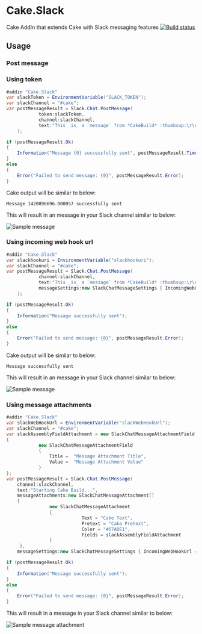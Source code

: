 # Cake.Slack

Cake AddIn that extends Cake with Slack messaging features
[![Build status](https://ci.appveyor.com/api/projects/status/43v2xctpy6gh2tvj/branch/develop?svg=true)](https://ci.appveyor.com/project/cakecontrib/cake-slack/branch/develop)

## Usage

### Post message

### Using token

```csharp
#addin "Cake.Slack"
var slackToken = EnvironmentVariable("SLACK_TOKEN");
var slackChannel = "#cake";
var postMessageResult = Slack.Chat.PostMessage(
            token:slackToken,
            channel:slackChannel,
            text:"This _is_ a `message` from *CakeBuild* :thumbsup:\r\n```Here is some code```"
    );

if (postMessageResult.Ok)
{
    Information("Message {0} successfully sent", postMessageResult.TimeStamp);
}
else
{
    Error("Failed to send message: {0}", postMessageResult.Error);
}
```
Cake output will be similar to below:
```
Message 1420896696.000057 successfully sent
```
This will result in an message in your Slack channel similar to below:

![Sample message](https://github.com/WCOMAB/Cake.Slack/raw/master/samplemessage.png)

### Using incoming web hook url

```csharp
#addin "Cake.Slack"
var slackhookuri = EnvironmentVariable("slackhookuri");
var slackChannel = "#cake";
var postMessageResult = Slack.Chat.PostMessage(
            channel:slackChannel,
            text:"This _is_ a `message` from *CakeBuild* :thumbsup:\r\n```Here is some code```",
            messageSettings:new SlackChatMessageSettings { IncomingWebHookUrl = slackhookuri }
    );

if (postMessageResult.Ok)
{
    Information("Message successfully sent");
}
else
{
    Error("Failed to send message: {0}", postMessageResult.Error);
}
```
Cake output will be similar to below:
```
Message successfully sent
```
This will result in an message in your Slack channel similar to below:

![Sample message](https://github.com/WCOMAB/Cake.Slack/raw/master/samplemessage.png)

### Using message attachments

```csharp
#addin "Cake.Slack"
var slackWebHookUrl = EnvironmentVariable("slackWebHookUrl");
var slackChannel = "#cake";
var slackAssemblyFieldAttachment = new SlackChatMessageAttachmentField[]
{
            new SlackChatMessageAttachmentField
            {
                Title =  "Message Attachment Title",
            	Value =  "Message Attachment Value"
            }
};
var postMessageResult = Slack.Chat.PostMessage(
	channel:slackChannel,
	text:"Starting Cake Build...",
	messageAttachments:new SlackChatMessageAttachment[]
	{
	            new SlackChatMessageAttachment
	            {
	                        Text = "Cake Text",
	                        Pretext = "Cake Pretext",
	                        Color = "#67A0E1",
	                        Fields = slackAssemblyFieldAttachment
	            }
     },
	messageSettings:new SlackChatMessageSettings { IncomingWebHookUrl = slackWebHookUrl });

if (postMessageResult.Ok)
{
    Information("Message successfully sent");
}
else
{
    Error("Failed to send message: {0}", postMessageResult.Error);
}
```
This will result in a message in your Slack channel similar to below:

![Sample message attachment](https://github.com/WCOMAB/Cake.Slack/raw/master/samplemessageattachment.png)
